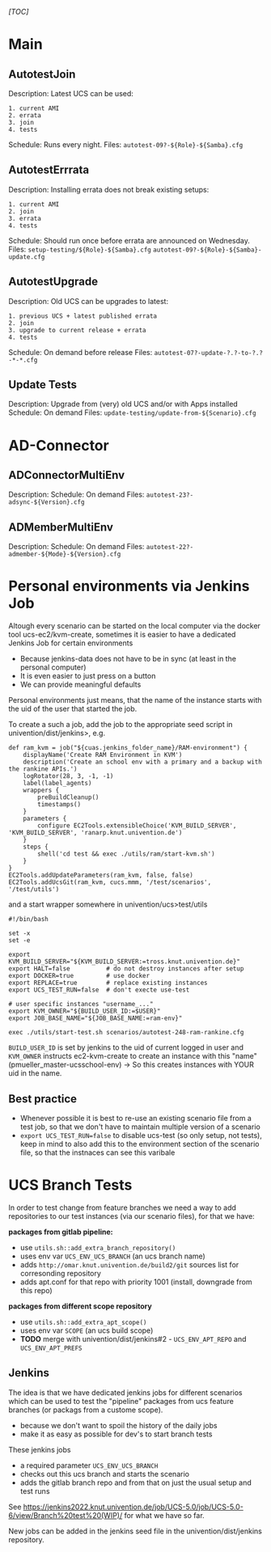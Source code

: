 _[TOC]_

Main
====

AutotestJoin
------------
Description:
	Latest UCS can be used:

	1. current AMI
	2. errata
	3. join
	4. tests
Schedule:
	Runs every night.
Files:
	`autotest-09?-${Role}-${Samba}.cfg`

AutotestErrrata
---------------
Description:
	Installing errata does not break existing setups:

	1. current AMI
	2. join
	3. errata
	4. tests
Schedule:
	Should run once before errata are announced on Wednesday.
Files:
	`setup-testing/${Role}-${Samba}.cfg`
	`autotest-09?-${Role}-${Samba}-update.cfg`

AutotestUpgrade
---------------
Description:
	Old UCS can be upgrades to latest:

	1. previous UCS + latest published errata
	2. join
	3. upgrade to current release + errata
	4. tests
Schedule:
	On demand before release
Files:
	`autotest-07?-update-?.?-to-?.?-*-*.cfg`

Update Tests
------------
Description:
	Upgrade from (very) old UCS and/or with Apps installed
Schedule:
	On demand
Files:
	`update-testing/update-from-${Scenario}.cfg`

AD-Connector
============
ADConnectorMultiEnv
-------------------
Description:
Schedule:
	On demand
Files:
	`autotest-23?-adsync-${Version}.cfg`

ADMemberMultiEnv
-------------------
Description:
Schedule:
	On demand
Files:
	`autotest-22?-admember-${Mode}-${Version}.cfg`

Personal environments via Jenkins Job
=====================================

Altough every scenario can be started on the local computer via the docker tool ucs-ec2/kvm-create, sometimes it is easier to have a dedicated Jenkins Job for certain environments
* Because jenkins-data does not have to be in sync (at least in the personal computer)
* It is even easier to just press on a button
* We can provide meaningful defaults

Personal environments just means, that the name of the instance starts with the uid of the user that started the job.

To create a such a job, add the job to the appropriate seed script in univention/dist/jenkins>, e.g.
```
def ram_kvm = job("${cuas.jenkins_folder_name}/RAM-environment") {
    displayName('Create RAM Environment in KVM')
    description('Create an school env with a primary and a backup with the rankine APIs.')
    logRotator(28, 3, -1, -1)
    label(label_agents)
    wrappers {
        preBuildCleanup()
        timestamps()
    }
    parameters {
        configure EC2Tools.extensibleChoice('KVM_BUILD_SERVER', 'KVM_BUILD_SERVER', 'ranarp.knut.univention.de')
    }
    steps {
        shell('cd test && exec ./utils/ram/start-kvm.sh')
    }
}
EC2Tools.addUpdateParameters(ram_kvm, false, false)
EC2Tools.addUcsGit(ram_kvm, cucs.mmm, '/test/scenarios', '/test/utils')
```

and a start wrapper somewhere in univention/ucs>test/utils

```
#!/bin/bash

set -x
set -e

export KVM_BUILD_SERVER="${KVM_BUILD_SERVER:=tross.knut.univention.de}"
export HALT=false          # do not destroy instances after setup
export DOCKER=true         # use docker
export REPLACE=true        # replace existing instances
export UCS_TEST_RUN=false  # don't execte use-test

# user specific instances "username_..."
export KVM_OWNER="${BUILD_USER_ID:=$USER}"
export JOB_BASE_NAME="${JOB_BASE_NAME:=ram-env}"

exec ./utils/start-test.sh scenarios/autotest-248-ram-rankine.cfg
```

`BUILD_USER_ID` is set by jenkins to the uid of current logged in user and `KVM_OWNER` instructs ec2-kvm-create to create an instance with this "name" (pmueller_master-ucsschool-env) -> So this creates instances with YOUR uid in the name.

Best practice
-------------

* Whenever possible it is best to re-use an existing scenario file from a test job, so that we don't have to maintain multiple version of a scenario
* `export UCS_TEST_RUN=false` to disable ucs-test (so only setup, not tests), keep in mind to also add this to the environment section of the scenario file, so that the instnaces can see this varibale


UCS Branch Tests
================

In order to test change from feature branches we need a way to add repositories to our test instances (via our scenario files), for that we have:

**packages from gitlab pipeline:**

* use `utils.sh::add_extra_branch_repository()`
* uses env var `UCS_ENV_UCS_BRANCH` (an ucs branch name)
* adds `http://omar.knut.univention.de/build2/git` sources list for corresonding repository
* adds apt.conf for that repo with priority 1001 (install, downgrade from this repo)

**packages from different scope repository**

* use `utils.sh::add_extra_apt_scope()`
* uses env var `SCOPE` (an ucs build scope)
* **TODO** merge with univention/dist/jenkins#2 - `UCS_ENV_APT_REPO` and `UCS_ENV_APT_PREFS`

Jenkins
-------

The idea is that we have dedicated jenkins jobs for different scenarios which can be used to test the "pipeline" packages from ucs feature branches (or packags from a custome scope).

* because we don't want to spoil the history of the daily jobs
* make it as easy as possible for dev's to start branch tests

These jenkins jobs

* a required parameter `UCS_ENV_UCS_BRANCH`
* checks out this ucs branch and starts the scenario
* adds the gitlab branch repo and from that on just the usual setup and test runs

See https://jenkins2022.knut.univention.de/job/UCS-5.0/job/UCS-5.0-6/view/Branch%20test%20(WIP)/ for what we have so far.

New jobs can be added in the jenkins seed file in the univention/dist/jenkins repository.

